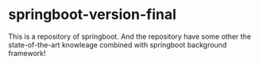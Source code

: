 # springboot-version-final
This is a repository of springboot. And the repository have some other the state-of-the-art knowleage combined with springboot background framework! 
